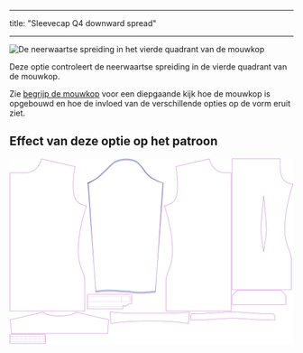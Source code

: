 - - -
title: "Sleevecap Q4 downward spread"
- - -

![De neerwaartse spreiding in het vierde quadrant van de mouwkop](./sleevecapq4spread2.svg)

Deze optie controleert de neerwaartse spreiding in de vierde quadrant van de mouwkop.

<Tip>

Zie [begrijp de mouwkop](/docs/patterns/brian/options#understanding-the-sleevecap) voor een diepgaande
kijk hoe de mouwkop is opgebouwd en hoe de invloed van de verschillende opties op de vorm eruit ziet.

</Tip>

## Effect van deze optie op het patroon

![Deze afbeelding toont het effect van deze optie door meerdere varianten die een andere waarde hebben voor deze optie te vervangen](simon_sleevecapq4spread2_sample.svg "Effect of this option on the pattern")
